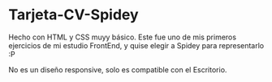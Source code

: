 # Tarjeta-CV-Spidey 

Hecho con HTML y CSS muyy básico. Este fue uno de mis primeros ejercicios de mi estudio FrontEnd, y quise elegir a Spidey para representarlo :P

No es un diseño responsive, solo es compatible con el Escritorio.
